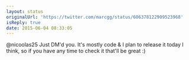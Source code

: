 ```yaml
---
layout: status
originalUrl: 'https://twitter.com/marcgg/status/606378122909523968'
isReply: true
date: 2015-06-04 08:33:05
---
```


@nicoolas25 Just DM'd you. It's mostly code &amp; I plan to release it today I think, so if you have any time to check it that'll be great :)
